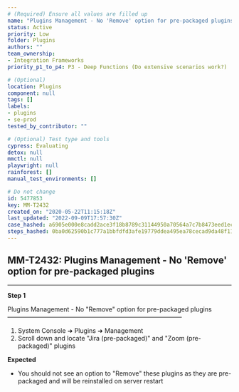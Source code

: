 ```yaml
---
# (Required) Ensure all values are filled up
name: "Plugins Management - No 'Remove' option for pre-packaged plugins"
status: Active
priority: Low
folder: Plugins
authors: ""
team_ownership: 
- Integration Frameworks
priority_p1_to_p4: P3 - Deep Functions (Do extensive scenarios work?)

# (Optional)
location: Plugins
component: null
tags: []
labels: 
- plugins
- se-prod
tested_by_contributor: ""

# (Optional) Test type and tools
cypress: Evaluating
detox: null
mmctl: null
playwright: null
rainforest: []
manual_test_environments: []

# Do not change
id: 5477853
key: MM-T2432
created_on: "2020-05-22T11:15:18Z"
last_updated: "2022-09-09T17:57:30Z"
case_hashed: a6905e000e8cadd2ace3f18b8789c31144950a70564a7c7b8473eed1ecb30875874df616c5409dfb9c78c2a339091ba8
steps_hashed: 0ba0d62590b1c777a1bbfdfd3afe19779ddea495ea78cecad9da48f1100bf0aa8160165ed51287a1ecf14bccdc2df372
---
```


<!-- (Auto-generated) Based on frontmatter's "key" and "name" -->

## MM-T2432: Plugins Management - No 'Remove' option for pre-packaged plugins

---

**Step 1**

Plugins Management - No "Remove" option for pre-packaged plugins\
————————————————————————————

1. System Console ➜ Plugins ➜ Management
2. Scroll down and locate "Jira (pre-packaged)" and "Zoom (pre-packaged)" plugins

**Expected**

- You should not see an option to "Remove" these plugins as they are pre-packaged and will be reinstalled on server restart
